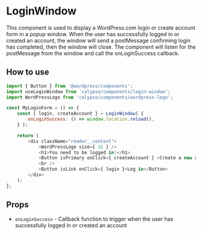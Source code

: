 # LoginWindow

This component is used to display a WordPress.com login or create account form in a popup window.
When the user has successfully logged in or created an account, the window will send a postMessage confirming login has completed, then the window will close.
The component will listen for the postMessage from the window and call the onLoginSuccess callback.

## How to use

```js
import { Button } from '@wordpress/components';
import useLoginWindow from 'calypso/components/login-window';
import WordPressLogo from 'calypso/components/wordpress-logo';

const MyLoginForm = () => {
	const { login, createAccount } = LoginWindow( {
		onLoginSuccess: () => window.location.reload(),
	} );

	return (
		<div className="reader__content">
			<WordPressLogo size={ 32 } />
			<h1>You need to be logged in!</h1>
			<Button	isPrimary onClick={ createAccount } >Create a new account</Button>
			<br />
			<Button isLink onClick={ login }>Log in</Button>
		</div>
	);
};
```

## Props
- `onLoginSuccess` - Callback function to trigger when the user has successfully logged in or created an account
